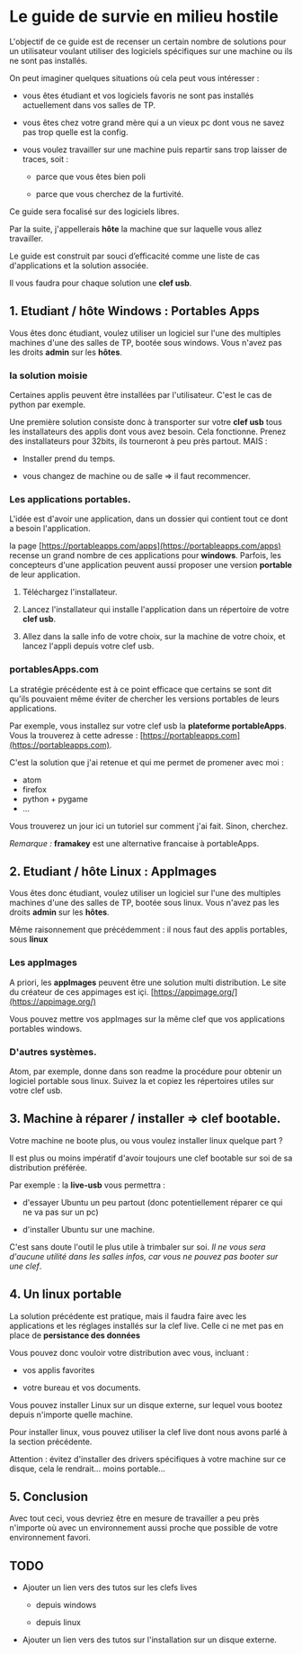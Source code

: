# Le guide de survie en milieu hostile

L'objectif de ce guide est de recenser un certain nombre de solutions pour un utilisateur voulant utiliser des logiciels spécifiques sur une machine ou ils ne sont pas installés.

On peut imaginer quelques situations où cela peut vous intéresser :

- vous êtes étudiant et vos logiciels favoris ne sont pas installés actuellement dans vos salles de TP.

- vous êtes chez votre grand mère qui a un vieux pc dont vous ne savez pas trop quelle est la config.

- vous voulez travailler sur une machine puis repartir sans trop laisser de traces, soit :

  - parce que vous êtes bien poli

  - parce que vous cherchez de la furtivité.

Ce guide sera focalisé sur des logiciels libres.

Par la suite, j'appellerais **hôte** la machine que sur laquelle vous allez travailler.

Le guide est construit par souci d’efficacité comme une liste de cas d'applications et la solution associée.

Il vous faudra pour chaque solution une **clef usb**.

## 1. Etudiant / hôte Windows : Portables Apps

Vous êtes donc étudiant, voulez utiliser un logiciel sur l'une des multiples machines d'une des salles de TP, bootée sous windows.
Vous n'avez pas les droits **admin** sur les **hôtes**.

### la solution moisie
Certaines applis peuvent être installées par l'utilisateur. C'est le cas de python par exemple.

Une première solution consiste donc à transporter sur votre **clef usb** tous les installateurs des applis dont vous avez besoin. Cela fonctionne. Prenez des installateurs pour 32bits, ils tourneront à peu près partout. MAIS :

- Installer prend du temps.

- vous changez de machine ou de salle => il faut recommencer.

### Les applications portables.
L'idée est d'avoir une application, dans un dossier qui contient tout ce dont a besoin l'application.

la page [https://portableapps.com/apps](https://portableapps.com/apps) recense un grand nombre de ces applications pour **windows**. Parfois, les concepteurs d'une application peuvent aussi proposer une version **portable** de leur application.

1. Téléchargez l'installateur.

2. Lancez l'installateur qui
installe l'application dans un répertoire de votre **clef usb**.

3. Allez dans la salle info de votre choix, sur la machine de votre choix, et lancez l'appli depuis votre clef usb.

### portablesApps.com

La stratégie précédente est à ce point efficace que certains se sont dit qu'ils pouvaient même éviter de chercher les versions portables de leurs applications.

Par exemple, vous installez sur votre clef usb la **plateforme portableApps**. Vous la trouverez à cette adresse : [https://portableapps.com](https://portableapps.com).

C'est la solution que j'ai retenue et qui me permet de promener avec moi :
- atom
- firefox
- python + pygame
- ...

Vous trouverez un jour ici un tutoriel sur comment j'ai fait. Sinon, cherchez.

*Remarque :* **framakey** est une alternative francaise à portableApps.

## 2. Etudiant / hôte Linux : AppImages

Vous êtes donc étudiant, voulez utiliser un logiciel sur l'une des multiples machines d'une des salles de TP, bootée sous linux.
Vous n'avez pas les droits **admin** sur les **hôtes**.

Même raisonnement que précédemment : il nous faut des applis portables, sous **linux**

### Les appImages

A priori, les **appImages** peuvent être une solution multi distribution. Le site du créateur de ces appimages est içi. [https://appimage.org/](https://appimage.org/)

Vous pouvez mettre vos appImages sur la même clef que vos applications portables windows.

### D'autres systèmes.

Atom, par exemple, donne dans son readme la procédure pour obtenir un logiciel portable sous linux.
Suivez la et copiez les répertoires utiles sur votre clef usb.

## 3. Machine à réparer / installer => clef bootable.

Votre machine ne boote plus, ou vous voulez installer linux quelque part ?

Il est plus ou moins impératif d'avoir toujours une clef bootable sur soi de sa distribution préférée.

Par exemple : la **live-usb** vous permettra :

- d'essayer Ubuntu un peu partout (donc potentiellement réparer ce qui ne va pas sur un pc)

- d'installer Ubuntu sur une machine.

C'est sans doute l'outil le plus utile à trimbaler sur soi. *Il ne vous sera d'aucune utilité dans les salles infos, car vous ne pouvez pas booter sur une clef*.


## 4. Un linux portable

La solution précédente est pratique, mais il faudra faire avec les applications et les réglages installés sur la clef live. Celle ci ne met pas en place de **persistance des données**

Vous pouvez donc vouloir votre distribution avec vous, incluant :

- vos applis favorites

- votre bureau et vos documents.

Vous pouvez installer Linux sur un disque externe, sur lequel vous bootez depuis n'importe quelle machine.

Pour installer linux, vous pouvez utiliser la clef live dont nous avons parlé
à la section précédente.

Attention : évitez d'installer des drivers spécifiques à votre machine sur ce disque, cela le rendrait... moins portable...


## 5. Conclusion

Avec tout ceci, vous devriez être en mesure de travailler a peu près n'importe
où avec un environnement aussi proche que possible de votre environnement
favori.

## TODO

- Ajouter un lien vers des tutos sur les clefs lives

  - depuis windows

  - depuis linux

- Ajouter un lien vers des tutos sur l'installation sur un disque externe.
